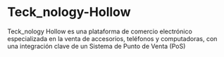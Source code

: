 # Teck_nology-Hollow
Teck_nology Hollow es una plataforma de comercio electrónico especializada en la venta de accesorios, teléfonos y computadoras, con una integración clave de un Sistema de Punto de Venta (PoS) 

